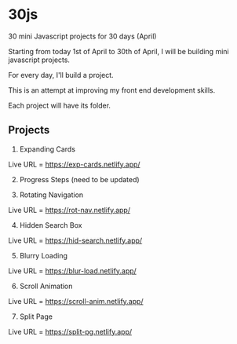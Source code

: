 # 30js
 30 mini Javascript projects for 30 days (April) 

 Starting from today 1st of April to 30th of April, I will be building mini javascript projects.

 For every day, I'll build a project.

 This is an attempt at improving my front end development skills.

 Each project will have its folder.

## Projects

1. Expanding Cards

Live URL = https://exp-cards.netlify.app/


2. Progress Steps (need to be updated)


3. Rotating Navigation

Live URL = https://rot-nav.netlify.app/


4. Hidden Search Box

Live URL = https://hid-search.netlify.app/


5. Blurry Loading

Live URL = https://blur-load.netlify.app/


6. Scroll Animation

Live URL = https://scroll-anim.netlify.app/

7. Split Page

Live URL = https://split-pg.netlify.app/
